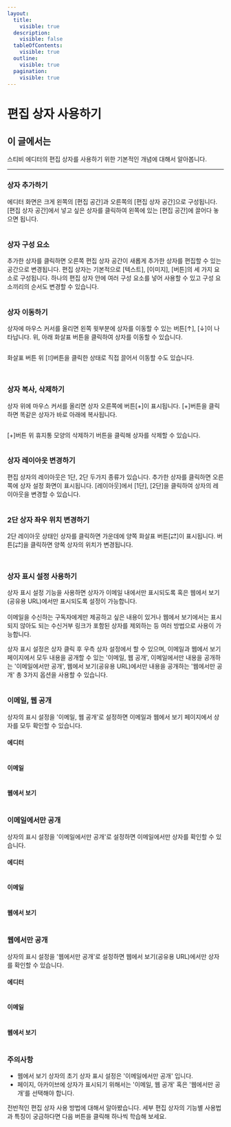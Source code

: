 ```yaml
---
layout:
  title:
    visible: true
  description:
    visible: false
  tableOfContents:
    visible: true
  outline:
    visible: true
  pagination:
    visible: true
---
```


# 편집 상자 사용하기

## 이 글에서는

스티비 에디터의 편집 상자를 사용하기 위한 기본적인 개념에 대해서 알아봅니다.&#x20;

***

### 상자 추가하기 <a href="#h_01ggs157x82z8q0zh8x00f65vg" id="h_01ggs157x82z8q0zh8x00f65vg"></a>

에디터 화면은 크게 왼쪽의 \[편집 공간]과 오른쪽의 \[편집 상자 공간]으로 구성됩니다. \[편집 상자 공간]에서 넣고 싶은 상자를 클릭하여 왼쪽에 있는 \[편집 공간]에 끌어다 놓으면 됩니다.&#x20;

<figure><img src="../../../.gitbook/assets/1 (1).png" alt=""><figcaption></figcaption></figure>

### 상자 구성 요소 <a href="#h_01ggs15cs6aebvae0nym5yvj5a" id="h_01ggs15cs6aebvae0nym5yvj5a"></a>

추가한 상자를 클릭하면 오른쪽 편집 상자 공간이 새롭게 추가한 상자를 편집할 수 있는 공간으로 변경됩니다. 편집 상자는 기본적으로 \[텍스트], \[이미지], \[버튼]의 세 가지 요소로 구성됩니다. 하나의 편집 상자 안에 여러 구성 요소를 넣어 사용할 수 있고 구성 요소끼리의 순서도 변경할 수 있습니다.

<figure><img src="../../../.gitbook/assets/2.gif" alt=""><figcaption></figcaption></figure>



### 상자 이동하기 <a href="#h_01ggs15hqqpbx22gt74t3y0k3y" id="h_01ggs15hqqpbx22gt74t3y0k3y"></a>

상자에 마우스 커서를 올리면 왼쪽 윗부분에 상자를 이동할 수 있는 버튼\[↑], \[↓]이 나타납니다. 위, 아래 화살표 버튼을 클릭하여 상자를 이동할 수 있습니다.&#x20;

<figure><img src="../../../.gitbook/assets/3 (2).gif" alt=""><figcaption></figcaption></figure>



화살표 버튼 위 \[⁞⁞]버튼을 클릭한 상태로 직접 끌어서 이동할 수도 있습니다.&#x20;

<div>

<img src="https://help.stibee.com/hc/article_attachments/5775054888591" alt="">

 

<figure><img src="../../../.gitbook/assets/4 (1).gif" alt=""><figcaption></figcaption></figure>

</div>



### 상자 복사, 삭제하기 <a href="#h_01ggs15p9q58k7fwyen2x99726" id="h_01ggs15p9q58k7fwyen2x99726"></a>

상자 위에 마우스 커서를 올리면 상자 오른쪽에 버튼\[+]이 표시됩니다. \[+]버튼을 클릭하면 똑같은 상자가 바로 아래에 복사됩니다.

<figure><img src="../../../.gitbook/assets/5 (1).gif" alt=""><figcaption></figcaption></figure>

\[+]버튼 위 휴지통 모양의 삭제하기 버튼을 클릭해 상자를 삭제할 수 있습니다.

<figure><img src="../../../.gitbook/assets/6 (1).gif" alt=""><figcaption></figcaption></figure>



### 상자 레이아웃 변경하기 <a href="#h_01ggs15tnj1gfe8461gpvkm4k5" id="h_01ggs15tnj1gfe8461gpvkm4k5"></a>

편집 상자의 레이아웃은 1단, 2단 두가지 종류가 있습니다. 추가한 상자를 클릭하면 오른쪽에 상자 설정 화면이 표시됩니다. \[레이아웃]에서 \[1단], \[2단]을 클릭하여 상자의 레이아웃을 변경할 수 있습니다.&#x20;

<figure><img src="../../../.gitbook/assets/7 (1).gif" alt=""><figcaption></figcaption></figure>



### 2단 상자 좌우 위치 변경하기 <a href="#h_01ggs15z77nxbxrr93eh0ft08e" id="h_01ggs15z77nxbxrr93eh0ft08e"></a>

2단 레이아웃 상태인 상자를 클릭하면 가운데에 양쪽 화살표 버튼\[⇄]이 표시됩니다. 버튼\[⇄]을 클릭하면 양쪽 상자의 위치가 변경됩니다.

<div>

<img src="https://help.stibee.com/hc/article_attachments/5775097518607" alt="">

 

<figure><img src="../../../.gitbook/assets/8 (1).gif" alt=""><figcaption></figcaption></figure>

</div>

### 상자 표시 설정 사용하기 <a href="#box-display-settings" id="box-display-settings"></a>

상자 표시 설정 기능을 사용하면 상자가 이메일 내에서만 표시되도록 혹은 웹에서 보기(공유용 URL)에서만 표시되도록 설정이 가능합니다.\
\
이메일을 수신하는 구독자에게만 제공하고 싶은 내용이 있거나 웹에서 보기에서는 표시되지 않아도 되는 수신거부 링크가 포함된 상자를 제외하는 등 여러 방법으로 사용이 가능합니다.

상자 표시 설정은 상자 클릭 후 우측 상자 설정에서 할 수 있으며, 이메일과 웹에서 보기 페이지에서 모두 내용을 공개할 수 있는 '이메일, 웹 공개', 이메일에서만 내용을 공개하는 '이메일에서만 공개', 웹에서 보기(공유용 URL)에서만 내용을 공개하는 '웹에서만 공개' 총 3가지 옵션을 사용할 수 있습니다.

<figure><img src="../../../.gitbook/assets/9 (1).gif" alt=""><figcaption></figcaption></figure>



### 이메일, 웹 공개

상자의 표시 설정을 '이메일, 웹 공개'로 설정하면 이메일과 웹에서 보기 페이지에서 상자를 모두 확인할 수 있습니다.

#### 에디터

<figure><img src="../../../.gitbook/assets/10 (1).gif" alt=""><figcaption></figcaption></figure>

#### 이메일

<figure><img src="../../../.gitbook/assets/11.png" alt=""><figcaption></figcaption></figure>

#### 웹에서 보기

<figure><img src="../../../.gitbook/assets/12.png" alt=""><figcaption></figcaption></figure>



### 이메일에서만 공개

상자의 표시 설정을 '이메일에서만 공개'로 설정하면 이메일에서만 상자를 확인할 수 있습니다.

#### 에디터

<figure><img src="../../../.gitbook/assets/13.gif" alt=""><figcaption></figcaption></figure>

#### 이메일

<figure><img src="../../../.gitbook/assets/14.png" alt=""><figcaption></figcaption></figure>

#### 웹에서 보기

<figure><img src="../../../.gitbook/assets/15.png" alt=""><figcaption></figcaption></figure>



### 웹에서만 공개

상자의 표시 설정을 '웹에서만 공개'로 설정하면 웹에서 보기(공유용 URL)에서만 상자를 확인할 수 있습니다.

#### 에디터

<figure><img src="../../../.gitbook/assets/16.gif" alt=""><figcaption></figcaption></figure>

#### 이메일

<figure><img src="../../../.gitbook/assets/17.png" alt=""><figcaption></figcaption></figure>

#### 웹에서 보기

<figure><img src="../../../.gitbook/assets/18.png" alt=""><figcaption></figcaption></figure>

### 주의사항

* 웹에서 보기 상자의 초기 상자 표시 설정은 '이메일에서만 공개' 입니다.
* 페이지, 아카이브에 상자가 표시되기 위해서는 '이메일, 웹 공개' 혹은 '웹에서만 공개'를 선택해야 합니다.

전반적인 편집 상자 사용 방법에 대해서 알아봤습니다. 세부 편집 상자의 기능별 사용법과 특징이 궁금하다면 다음 버튼을 클릭해 하나씩 학습해 보세요.
